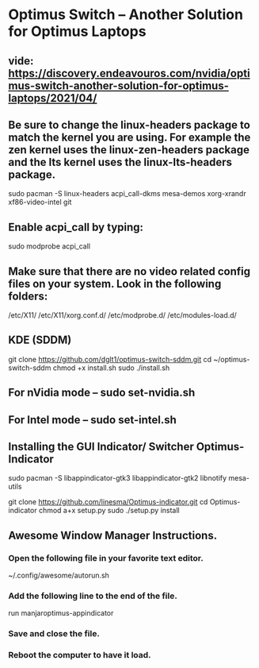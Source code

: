 # Optimus Switch – Another Solution for Optimus Laptops

## vide: https://discovery.endeavouros.com/nvidia/optimus-switch-another-solution-for-optimus-laptops/2021/04/
## Be sure to change the linux-headers package to match the kernel you are using. For example the zen kernel uses the linux-zen-headers package and the lts kernel uses the linux-lts-headers package.

sudo pacman -S linux-headers acpi_call-dkms mesa-demos xorg-xrandr xf86-video-intel git

## Enable acpi_call by typing:
sudo modprobe acpi_call

## Make sure that there are no video related config files on your system. Look in the following folders:

/etc/X11/
/etc/X11/xorg.conf.d/
/etc/modprobe.d/
/etc/modules-load.d/

## KDE (SDDM)
git clone https://github.com/dglt1/optimus-switch-sddm.git
cd ~/optimus-switch-sddm
chmod +x install.sh
sudo ./install.sh


## For nVidia mode – sudo set-nvidia.sh
## For Intel mode – sudo set-intel.sh

## Installing the GUI Indicator/ Switcher Optimus-Indicator

sudo pacman -S libappindicator-gtk3 libappindicator-gtk2 libnotify mesa-utils

git clone https://github.com/linesma/Optimus-indicator.git
cd Optimus-indicator
chmod a+x setup.py
sudo ./setup.py install

## Awesome Window Manager Instructions.

### Open the following file in your favorite text editor.

~/.config/awesome/autorun.sh

### Add the following line to the end of the file.

run manjaroptimus-appindicator

### Save and close the file.
### Reboot the computer to have it load.


